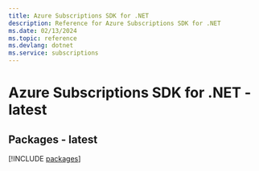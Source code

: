 ```yaml
---
title: Azure Subscriptions SDK for .NET
description: Reference for Azure Subscriptions SDK for .NET
ms.date: 02/13/2024
ms.topic: reference
ms.devlang: dotnet
ms.service: subscriptions
---
```

# Azure Subscriptions SDK for .NET - latest
## Packages - latest
[!INCLUDE [packages](subscriptions-index.md)]